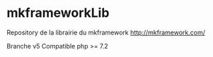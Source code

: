 # mkframeworkLib
Repository de la librairie du mkframework http://mkframework.com/

Branche v5 Compatible php >= 7.2